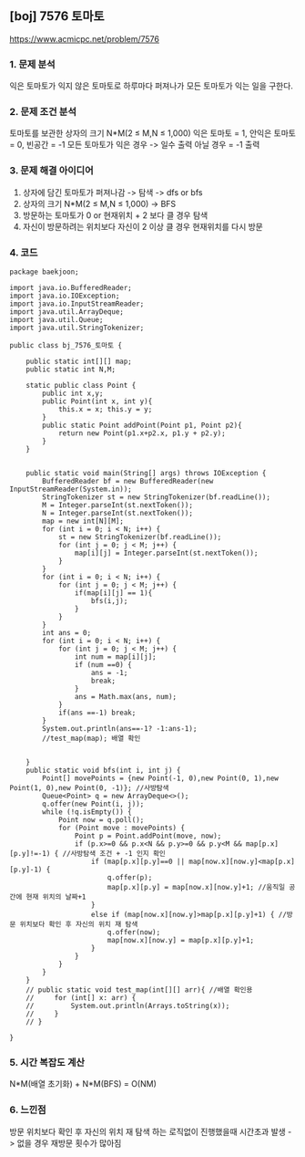 ## [boj] 7576 토마토
https://www.acmicpc.net/problem/7576

### 1. 문제 분석 
익은 토마토가 익지 않은 토마토로 하루마다 퍼져나가 모든 토마토가 익는 일을 구한다.

### 2. 문제 조건 분석
토마토를 보관한 상자의 크기 N*M(2 ≤ M,N ≤ 1,000)
익은 토마토 = 1, 안익은 토마토 = 0, 빈공간 = -1
모든 토마토가 익은 경우 -> 일수 출력
아닐 경우 = -1 출력

### 3. 문제 해결 아이디어
1. 상자에 담긴 토마토가 퍼져나감 -> 탐색 -> dfs or bfs
2. 상자의 크기 N*M(2 ≤ M,N ≤ 1,000) -> BFS
3. 방문하는 토마토가 0 or 현재위치 + 2 보다 클 경우 탐색
4. 자신이 방문하려는 위치보다 자신이 2 이상 클 경우 현재위치를 다시 방문

### 4. 코드 
```
package baekjoon;

import java.io.BufferedReader;
import java.io.IOException;
import java.io.InputStreamReader;
import java.util.ArrayDeque;
import java.util.Queue;
import java.util.StringTokenizer;

public class bj_7576_토마토 {

    public static int[][] map;
    public static int N,M;

    static public class Point {
        public int x,y;
        public Point(int x, int y){
            this.x = x; this.y = y;
        }
        public static Point addPoint(Point p1, Point p2){
            return new Point(p1.x+p2.x, p1.y + p2.y);
        }
    }


    public static void main(String[] args) throws IOException {
        BufferedReader bf = new BufferedReader(new InputStreamReader(System.in));
        StringTokenizer st = new StringTokenizer(bf.readLine());
        M = Integer.parseInt(st.nextToken());
        N = Integer.parseInt(st.nextToken());
        map = new int[N][M];
        for (int i = 0; i < N; i++) {
            st = new StringTokenizer(bf.readLine());
            for (int j = 0; j < M; j++) {
                map[i][j] = Integer.parseInt(st.nextToken());
            }
        }
        for (int i = 0; i < N; i++) {
            for (int j = 0; j < M; j++) {
                if(map[i][j] == 1){
                    bfs(i,j);
                }
            }
        }
        int ans = 0;
        for (int i = 0; i < N; i++) {
            for (int j = 0; j < M; j++) {
                int num = map[i][j];
                if (num ==0) {
                    ans = -1;
                    break;
                }
                ans = Math.max(ans, num);
            }
            if(ans ==-1) break;
        }
        System.out.println(ans==-1? -1:ans-1);
        //test_map(map); 배열 확인


    }
    public static void bfs(int i, int j) {
        Point[] movePoints = {new Point(-1, 0),new Point(0, 1),new Point(1, 0),new Point(0, -1)}; //사방탐색
        Queue<Point> q = new ArrayDeque<>();
        q.offer(new Point(i, j));
        while (!q.isEmpty()) {
            Point now = q.poll();
            for (Point move : movePoints) {
                Point p = Point.addPoint(move, now);
                if (p.x>=0 && p.x<N && p.y>=0 && p.y<M && map[p.x][p.y]!=-1) { //사방탐색 조건 + -1 인지 확인
                    if (map[p.x][p.y]==0 || map[now.x][now.y]<map[p.x][p.y]-1) {
                        q.offer(p);
                        map[p.x][p.y] = map[now.x][now.y]+1; //움직일 공간에 현재 위치의 날짜+1
                    }
                    else if (map[now.x][now.y]>map[p.x][p.y]+1) { //방문 위치보다 확인 후 자신의 위치 재 탐색 
                        q.offer(now);
                        map[now.x][now.y] = map[p.x][p.y]+1;
                    }
                }
            }
        }
    }
    // public static void test_map(int[][] arr){ //배열 확인용
    //     for (int[] x: arr) {
    //         System.out.println(Arrays.toString(x));
    //     }
    // }

}
```

### 5. 시간 복잡도 계산
N\*M(배열 초기화) + N*M(BFS) = O(NM)

### 6. 느낀점
방문 위치보다 확인 후 자신의 위치 재 탐색 하는 로직없이 진행했을때 시간초과 발생
-> 없을 경우 재방문 횟수가 많아짐

